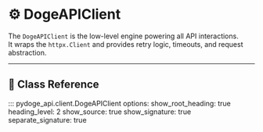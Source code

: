 # ⚙️ DogeAPIClient

The `DogeAPIClient` is the low-level engine powering all API interactions.  
It wraps the `httpx.Client` and provides retry logic, timeouts, and request abstraction.

---

## 🔌 Class Reference

::: pydoge_api.client.DogeAPIClient
    options:
      show_root_heading: true
      heading_level: 2
      show_source: true
      show_signature: true
      separate_signature: true

